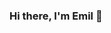 ### Hi there, I'm Emil 👋

<!--
**emilhummat/emilhummat** is a ✨ _special_ ✨ repository because its `README.md` (this file) appears on your GitHub profile.


- 🔭 I work as a full-time QA Tester
- 🌱 I’m currently learning verything 🤣
- 🥅 2022 Goals: Become a Java Developer
- ⚡ Fun fact: I love to play ping-pong

### Connect with me:


[<img align="left" alt="emilhummat | linkedin" width="22px" src="https://cdn.jsdelivr.net/npm/simple-icons@v3/icons/linkedin.svg" />][linkedin]
[<img align="left" alt="emilhummatoff | hackerrank" width="22px" src="https://raw.githubusercontent.com/simple-icons/simple-icons/1be629bf6e3d5ca588f0b8697b27471644f6408c/icons/hackerrank.svg" />][hackerrank]

<br />

### Languages and Tools:

<img align="left" alt="Java" width="26px" src="https://img.icons8.com/color/48/000000/java-coffee-cup-logo--v1.png"/>
<img align="left" alt="Springboot" width="26px" src="https://inceptum-stor.icons8.com/tdUicl11Joyw/springBoot.png" />
<img align="left" alt="JavaScript" width="26px" src="https://raw.githubusercontent.com/github/explore/80688e429a7d4ef2fca1e82350fe8e3517d3494d/topics/javascript/javascript.png" />
<img align="left" alt="HTML5" width="26px" src="https://raw.githubusercontent.com/github/explore/80688e429a7d4ef2fca1e82350fe8e3517d3494d/topics/html/html.png" />
<img align="left" alt="CSS3" width="26px" src="https://raw.githubusercontent.com/github/explore/80688e429a7d4ef2fca1e82350fe8e3517d3494d/topics/css/css.png" />
<img align="left" alt="React" width="26px" src="https://raw.githubusercontent.com/github/explore/80688e429a7d4ef2fca1e82350fe8e3517d3494d/topics/react/react.png" />
<img align="left" alt="Node.js" width="26px" src="https://raw.githubusercontent.com/github/explore/80688e429a7d4ef2fca1e82350fe8e3517d3494d/topics/nodejs/nodejs.png" />
<img align="left" alt="Rest Api" width="26px" src="https://img.icons8.com/fluent-systems-filled/50/000000/api-settings.png"/>
<img align="left" alt="SQL" width="26px" src="https://raw.githubusercontent.com/github/explore/80688e429a7d4ef2fca1e82350fe8e3517d3494d/topics/sql/sql.png" />
<img align="left" alt="MySQL" width="26px" src="https://raw.githubusercontent.com/github/explore/80688e429a7d4ef2fca1e82350fe8e3517d3494d/topics/mysql/mysql.png" />
<img align="left" alt="MongoDB" width="26px" src="https://raw.githubusercontent.com/github/explore/80688e429a7d4ef2fca1e82350fe8e3517d3494d/topics/mongodb/mongodb.png" />
<img align="left" alt="Selenium" width="26px" src="https://img.icons8.com/officel/16/000000/selenium-test-automation.png"/>
<img align="left" alt="Docker" width="26px"  src="https://img.icons8.com/fluent/50/000000/docker.png"/>
<img align="left" alt="AWS" width="26px"  src="https://img.icons8.com/color/48/000000/amazon-web-services.png"/>
<img align="left" alt="IntellijIdea" width="26px" src="https://img.icons8.com/color/48/000000/intellij-idea.png"/>
<img align="left" alt="Visual Studio Code" width="26px" src="https://raw.githubusercontent.com/github/explore/80688e429a7d4ef2fca1e82350fe8e3517d3494d/topics/visual-studio-code/visual-studio-code.png" />
<img align="left" alt="Git" width="26px" src="https://raw.githubusercontent.com/github/explore/80688e429a7d4ef2fca1e82350fe8e3517d3494d/topics/git/git.png" />
<img align="left" alt="GitHub" width="26px" src="https://raw.githubusercontent.com/github/explore/78df643247d429f6cc873026c0622819ad797942/topics/github/github.png" />
<img align="left" alt="Terminal" width="26px" src="https://raw.githubusercontent.com/github/explore/80688e429a7d4ef2fca1e82350fe8e3517d3494d/topics/terminal/terminal.png" />
<img align="left" alt="Linux" width="26px" src="https://img.icons8.com/color/48/000000/linux--v1.png"/>
<img align="left" alt="Postman" width="26px" src="https://img.icons8.com/external-tal-revivo-shadow-tal-revivo/24/000000/external-postman-is-the-only-complete-api-development-environment-logo-shadow-tal-revivo.png"/>

<br />
<br />



---


[hackerrank]: https://www.hackerrank.com/emilhummatoff
[linkedin]: https://www.linkedin.com/in/emilhummat/


